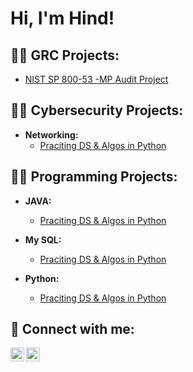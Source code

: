 
<h1>Hi, I'm Hind!</h1>

<h2>👨‍💻 GRC Projects:</h2>

  - [NIST SP 800-53 -MP Audit Project]([https://github.com/joshmadakor1/Algorithms-Practice](https://github.com/bkhind/NIST-SP-800-53--MP-Audit-Project/tree/main))


<h2>👨‍💻 Cybersecurity Projects: </h2>

- <b>Networking: </b>
  - [Praciting DS & Algos in Python](https://github.com/joshmadakor1/Algorithms-Practice)

<h2>👨‍💻 Programming Projects: </h2>

- <b>JAVA: </b>
  - [Praciting DS & Algos in Python](https://github.com/joshmadakor1/Algorithms-Practice)

- <b>My SQL: </b>
  - [Praciting DS & Algos in Python](https://github.com/joshmadakor1/Algorithms-Practice)
 
- <b>Python: </b>
  - [Praciting DS & Algos in Python](https://github.com/joshmadakor1/Algorithms-Practice)

<h2> 🤳 Connect with me: </h2>

[<img align="left" alt="JoshMadakor | YouTube" width="22px" src="https://cdn.jsdelivr.net/npm/simple-icons@v3/icons/youtube.svg" />][youtube]
[<img align="left" alt="JoshMadakor | LinkedIn" width="22px" src="https://cdn.jsdelivr.net/npm/simple-icons@v3/icons/linkedin.svg" />][linkedin]


[youtube]: https://www.youtube.com/c/joshmadakor
[linkedin]: https://www.linkedin.com/in/hind-boukabous-a96934196


<!--
**bkhind/bkhind** is a ✨ _special_ ✨ repository because its `README.md` (this file) appears on your GitHub profile.

Here are some ideas to get you started:

- 🔭 I’m currently working on ...
- 🌱 I’m currently learning ...
- 👯 I’m looking to collaborate on ...
- 🤔 I’m looking for help with ...
- 💬 Ask me about ...
- 📫 How to reach me: ...
- 😄 Pronouns: ...
- ⚡ Fun fact: ...
-->
